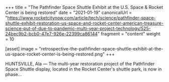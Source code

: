 +++
title = "The Pathfinder Space Shuttle Exhibit at the U.S. Space & Rocket Center is being restored"
date = "2021-01-19"
canonicalUrl = "https://www.rocketcitynow.com/article/tech/science/pathfinder-space-shuttle-exhibit-restoration-us-space-and-rocket-center-american-treasure-science-put-of-due-to-pandemic-multi-year-project-technology/525-24bec9b2-bcb0-47e7-926e-22399ca86144"
fragment = "content"
weight = 10

[asset]
    image = "retrospective-the-pathfinder-space-shuttle-exhibit-at-the-us-space-rocket-center-is-being-restored.png"
+++

HUNTSVILLE, Ala — The multi-year restoration project of the Pathfinder 
Space Shuttle display, located in the Rocket Center's shuttle park, is now 
in phase...
